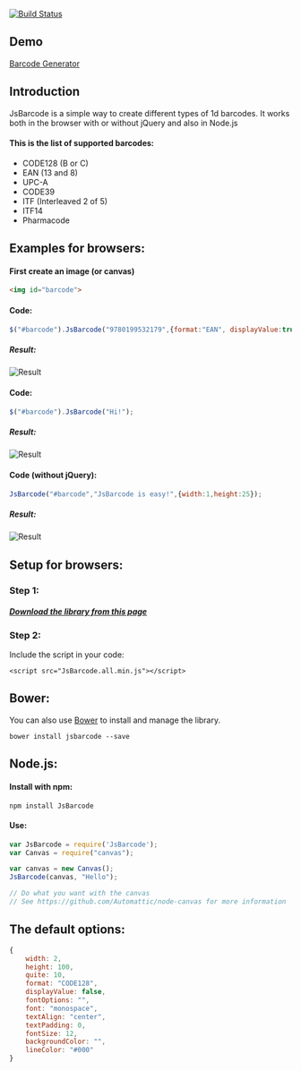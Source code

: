 [![Build Status](https://secure.travis-ci.org/lindell/JsBarcode.png)](http://travis-ci.org/lindell/JsBarcode)

Demo
----
[Barcode Generator](http://lindell.github.io/JsBarcode/)

Introduction
----
JsBarcode is a simple way to create different types of 1d barcodes.
It works both in the browser with or without jQuery and also in Node.js

#### This is the list of supported barcodes:
*  CODE128 (B or C)
*  EAN (13 and 8)
*  UPC-A
*  CODE39
*  ITF (Interleaved 2 of 5)
*  ITF14
*  Pharmacode

Examples for browsers:
----

#### First create an image (or canvas)
````html
<img id="barcode">
````

#### Code:
````javascript
$("#barcode").JsBarcode("9780199532179",{format:"EAN", displayValue:true, fontSize:20});
````
##### Result:
![Result](http://lindell.github.io/JsBarcode/README_images/ean.png)



#### Code:
````javascript
$("#barcode").JsBarcode("Hi!");
````

##### Result:
![Result](http://lindell.github.io/JsBarcode/README_images/hi.png)



#### Code (without jQuery):
````javascript
JsBarcode("#barcode","JsBarcode is easy!",{width:1,height:25});
````
##### Result:
![Result](http://lindell.github.io/JsBarcode/README_images/javascript_is_fun.png)


Setup for browsers:
----
### Step 1:
##### [Download the library from this page](http://lindell.me/JsBarcode/download/)

### Step 2:
Include the script in your code:


````
<script src="JsBarcode.all.min.js"></script>
````

Bower:
----
You can also use [Bower](http://bower.io) to install and manage the library.
````
bower install jsbarcode --save
````

Node.js:
----
#### Install with npm:
````
npm install JsBarcode
````

#### Use:
```` javascript
var JsBarcode = require('JsBarcode');
var Canvas = require("canvas");

var canvas = new Canvas();
JsBarcode(canvas, "Hello");

// Do what you want with the canvas
// See https://github.com/Automattic/node-canvas for more information
````



The default options:
----
````javascript
{
	width: 2,
	height: 100,
	quite: 10,
	format: "CODE128",
	displayValue: false,
	fontOptions: "",
	font: "monospace",
	textAlign: "center",
	textPadding: 0,
	fontSize: 12,
	backgroundColor: "",
	lineColor: "#000"
}
````
